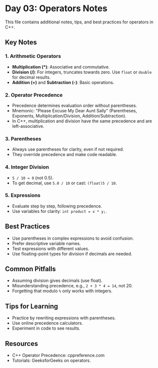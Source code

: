 # Day 03: Operators Notes

This file contains additional notes, tips, and best practices for operators in C++.

## Key Notes

### 1. Arithmetic Operators

- **Multiplication (\*)**: Associative and commutative.
- **Division (/)**: For integers, truncates towards zero. Use `float` or `double` for decimal results.
- **Addition (+)** and **Subtraction (-)**: Basic operations.

### 2. Operator Precedence

- Precedence determines evaluation order without parentheses.
- Mnemonic: "Please Excuse My Dear Aunt Sally" (Parentheses, Exponents, Multiplication/Division, Addition/Subtraction).
- In C++, multiplication and division have the same precedence and are left-associative.

### 3. Parentheses

- Always use parentheses for clarity, even if not required.
- They override precedence and make code readable.

### 4. Integer Division

- `5 / 10 = 0` (not 0.5).
- To get decimal, use `5.0 / 10` or cast: `(float)5 / 10`.

### 5. Expressions

- Evaluate step by step, following precedence.
- Use variables for clarity: `int product = x * y;`.

## Best Practices

- Use parentheses in complex expressions to avoid confusion.
- Prefer descriptive variable names.
- Test expressions with different values.
- Use floating-point types for division if decimals are needed.

## Common Pitfalls

- Assuming division gives decimals (use float).
- Misunderstanding precedence, e.g., `2 + 3 * 4 = 14`, not 20.
- Forgetting that modulo `%` only works with integers.

## Tips for Learning

- Practice by rewriting expressions with parentheses.
- Use online precedence calculators.
- Experiment in code to see results.

## Resources

- C++ Operator Precedence: cppreference.com
- Tutorials: GeeksforGeeks on operators.
